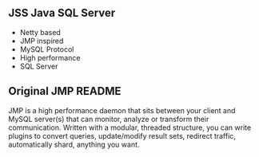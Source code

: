 JSS Java SQL Server
-------------------

* Netty based
* JMP inspired
* MySQL Protocol
* High performance
* SQL Server

Original JMP README
-------------------
JMP is a high performance daemon that sits between your client and MySQL server(s) that
can monitor, analyze or transform their communication. Written with a modular, threaded
structure, you can write plugins to convert queries, update/modify result sets, redirect
traffic, automatically shard, anything you want.
